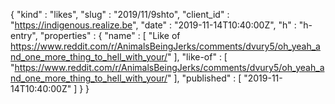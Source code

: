{
  "kind" : "likes",
  "slug" : "2019/11/9shto",
  "client_id" : "https://indigenous.realize.be",
  "date" : "2019-11-14T10:40:00Z",
  "h" : "h-entry",
  "properties" : {
    "name" : [ "Like of https://www.reddit.com/r/AnimalsBeingJerks/comments/dvury5/oh_yeah_and_one_more_thing_to_hell_with_your/" ],
    "like-of" : [ "https://www.reddit.com/r/AnimalsBeingJerks/comments/dvury5/oh_yeah_and_one_more_thing_to_hell_with_your/" ],
    "published" : [ "2019-11-14T10:40:00Z" ]
  }
}
